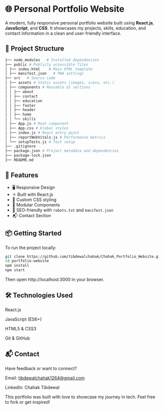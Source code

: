 # 🌐 Personal Portfolio Website

A modern, fully responsive personal portfolio website built using **React.js**, **JavaScript**, and **CSS**. It showcases my projects, skills, education, and contact information in a clean and user-friendly interface.

## 📁 Project Structure
```bash
├── node_modules   # Installed dependencies
├── public # Publicly accessible files
│ ├── index.html    # Main HTML template
│ ├── manifest.json   # PWA settings
├── src   # Source code
│ ├── assets # Static assets (images, icons, etc.)
│ ├── components # Reusable UI sections
│ │ ├── about
│ │ ├── contact
│ │ ├── education
│ │ ├── footer
│ │ ├── header
│ │ ├── home
│ │ └── skills
│ ├── App.js # Root component
│ ├── App.css # Global styles
│ ├── index.js # React entry point
│ ├── reportWebVitals.js # Performance metrics
│ └── setupTests.js # Test setup
├── .gitignore
├── package.json # Project metadata and dependencies
├── package-lock.json
├── README.md
```

## 🚀 Features

- 🖥️ Responsive Design
- ⚛️ Built with React.js
- 🎨 Custom CSS styling
- 🧩 Modular Components
- 📄 SEO-friendly with `robots.txt` and `manifest.json`
- 📬 Contact Section

## 📦 Getting Started

To run the project locally:

```bash
git clone https://github.com/tibdewalchahak/Chahak_Portfolio_Website.git
cd portfolio-website
npm install
npm start
```
Then open http://localhost:3000 in your browser.

## 🛠️ Technologies Used
React.js

JavaScript (ES6+)

HTML5 & CSS3

Git & GitHub

## 📬 Contact
Have feedback or want to connect?

Email: tibdewalchahak1264@gmail.com

LinkedIn: Chahak Tibdewal

This portfolio was built with love to showcase my journey in tech. Feel free to fork or get inspired!
